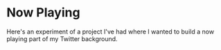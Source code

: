 # Now Playing

Here's an experiment of a project I've had where I wanted to
build a now playing part of my Twitter background.
